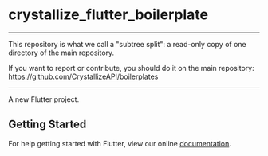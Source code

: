 # crystallize_flutter_boilerplate

----

This repository is what we call a "subtree split": a read-only copy of one directory of the main repository. 

If you want to report or contribute, you should do it on the main repository: https://github.com/CrystallizeAPI/boilerplates

----

A new Flutter project.

## Getting Started

For help getting started with Flutter, view our online
[documentation](https://flutter.io/).
